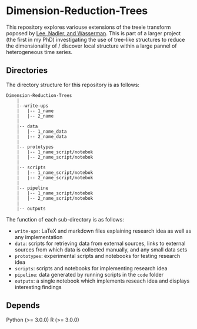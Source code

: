 # Dimension-Reduction-Trees 
 
This repository explores variouse extensions of the treele transform poposed by [Lee, Nadler, and Wasserman](https://arxiv.org/abs/0707.0481). This is part of a larger project (the first in my PhD) investigating the use of tree-like structures to reduce the dimensionality of / discover local structure within a large pannel of heterogeneous time series. 

## Directories

The directory structure for this repository is as follows: 

```
Dimension-Reduction-Trees
    |
    |--write-ups
    |   |-- 1_name
    |   |-- 2_name
    |
    |-- data
    |   |-- 1_name_data
    |   |-- 2_name_data
    |
    |-- prototypes 
    |   |-- 1_name_script/notebok
    |   |-- 2_name_script/notebok
    |
    |-- scripts 
    |   |-- 1_name_script/notebok
    |   |-- 2_name_script/notebok
    |
    |-- pipeline 
    |   |-- 1_name_script/notebok
    |   |-- 2_name_script/notebok
    |
    |-- outputs
```
The function of each sub-directory is as follows: 

* `write-ups`: LaTeX and markdown files explaining research idea as well as any implementation
* `data`: scripts for retrieving data from external sources, links to external sources from which data is collected manually, and any small data sets
* `prototypes`: experimental scripts and notebooks for testing research idea
* `scripts`: scripts and notebooks for implementing research idea
* `pipeline`: data generated by running scripts in the `code` folder
* `outputs`: a single notebook which implements reseach idea and displays interesting findings

## Depends

Python (>= 3.0.0) 
R (>= 3.0.0)
